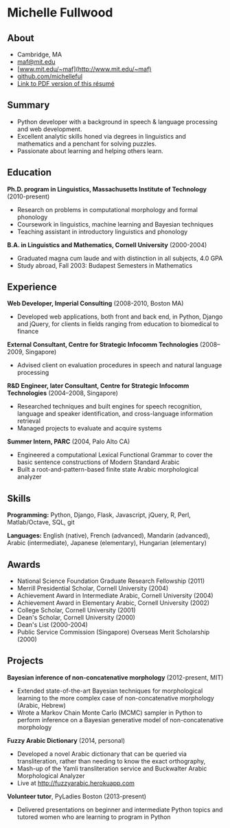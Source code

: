 Michelle Fullwood
=================

About
-----
* Cambridge, MA
* maf@mit.edu
* [www.mit.edu/~maf](http://www.mit.edu/~maf)
* [github.com/michelleful](http://github.com/michelleful)
* [Link to PDF version of this résumé](https://github.com/michelleful/CV/raw/master/michelle_fullwood_resume.pdf)

Summary
-------
* Python developer with a background in speech & language processing and web development. 
* Excellent analytic skills honed via degrees in linguistics and mathematics and a penchant for solving puzzles. 
* Passionate about learning and helping others learn.

Education
---------
**Ph.D. program in Linguistics, Massachusetts Institute of Technology** (2010-present)
* Research on problems in computational morphology and formal phonology
* Coursework in linguistics, machine learning and Bayesian techniques
* Teaching assistant in introductory linguistics and phonology

**B.A. in Linguistics and Mathematics, Cornell University** (2000-2004)
* Graduated magna cum laude and with distinction in all subjects, 4.0 GPA
* Study abroad, Fall 2003: Budapest Semesters in Mathematics

Experience
----------
**Web Developer, Imperial Consulting** (2008-2010, Boston MA)
* Developed web applications, both front and back end, in Python, Django and jQuery, for clients in fields ranging from education to biomedical to finance

**External Consultant, Centre for Strategic Infocomm Technologies** (2008–2009, Singapore)
* Advised client on evaluation procedures in speech and natural language processing

**R&D Engineer, later Consultant, Centre for Strategic Infocomm Technologies** (2004–2008, Singapore)
* Researched techniques and built engines for speech recognition, language and speaker identification, and cross-language information retrieval
* Managed projects to evaluate and acquire systems

**Summer Intern, PARC** (2004, Palo Alto CA)
* Engineered a computational Lexical Functional Grammar to cover the basic sentence constructions of Modern Standard Arabic
* Built a root-and-pattern-based finite state Arabic morphological analyzer

Skills
------
**Programming:** Python, Django, Flask, Javascript, jQuery, R, Perl, Matlab/Octave, SQL, git

**Languages:** English (native), French (advanced), Mandarin (advanced), Arabic (intermediate), Japanese (elementary), Hungarian (elementary)

Awards
------
* National Science Foundation Graduate Research Fellowship (2011)
* Merrill Presidential Scholar, Cornell University (2004)
* Achievement Award in Intermediate Arabic, Cornell University (2004)
* Achievement Award in Elementary Arabic, Cornell University (2002)
* College Scholar, Cornell University (2001)
* Dean's Scholar, Cornell University (2000)
* Dean's List (2000-2004)
* Public Service Commission (Singapore) Overseas Merit Scholarship (2000)

Projects
--------
**Bayesian inference of non-concatenative morphology** (2012-present, MIT)
* Extended state-of-the-art Bayesian techniques for morphological learning to the more complex case of non-concatenative morphology (Arabic, Hebrew)
* Wrote a Markov Chain Monte Carlo (MCMC) sampler in Python to perform inference on a Bayesian generative model of non-concatenative morphology

**Fuzzy Arabic Dictionary** (2014, personal)
* Developed a novel Arabic dictionary that can be queried via transliteration, rather than needing to know the exact orthography,
* Mash-up of the Yamli transliteration service and Buckwalter Arabic Morphological Analyzer
* Live at http://fuzzyarabic.herokuapp.com

**Volunteer tutor**, PyLadies Boston (2013-present)
* Delivered presentations on beginner and intermediate Python topics and tutored women who are learning to program in Python


